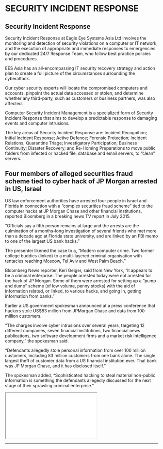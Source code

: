 SECURITY INCIDENT RESPONSE
==========================

<div id="incident-response" class="full-width"></div>


Security Incident Response
--------------------------

Security Incident Response at Eagle Eye Systems Asia Ltd involves the monitoring and detection of security violations on a computer or IT network, and the execution of appropriate and immediate responses to emergencies by our dedicated 24/7 Response Team, who follow best practice policies and procedures.

EES Asia has an all-encompassing IT security recovery strategy and action plan to create a full picture of the circumstances surrounding the cyberattack.

Our cyber security experts will locate the compromised computers and accounts, pinpoint the actual data accessed or stolen, and determine whether any third-party, such as customers or business partners, was also affected.

Computer Security Incident Management is a specialized form of Security Incident Response that aims to develop a predictable response to damaging events and computer intrusions.

The key areas of Security Incident Response are: Incident Recognition; Initial Incident Response; Active Defence; Forensic Protection; Incident Relations; Quarantine Triage; Investigatory Participation; Business Continuity; Disaster Recovery; and Re-Homing Preparations to move public folders from infected or hacked file, database and email servers, to “clean” servers.

<div id="protect-data" class="full-width"></div>


Four members of alleged securities fraud scheme tied to cyber hack of JP Morgan arrested in US, Israel
------------------------------------------------------------------------

US law enforcement authorities have arrested four people in Israel and Florida in connection with a “complex securities fraud scheme” tied to the computer hacks at JP Morgan Chase and other financial institutions, reported Bloomberg in a breaking news TV report in July 2015.

“Officials say a fifth person remains at large and the arrests are the culmination of a months-long investigation of several friends who met more than a decade ago at Florida state university, and are linked by an FBI memo to one of the largest US bank hacks.”

The presenter likened the case to a, “Modern computer crime. Two former college buddies (linked) to a multi-layered criminal organisation with tentacles reaching Moscow, Tel Aviv and West Palm Beach.”

Bloomberg News reporter, Keri Geiger, said from New York, “It appears to be a criminal enterprise. The people arrested today were not arrested for the hack of JP Morgan. Some of them were arrested for setting up a “pump and dump” scheme (of low volume, penny stocks) with the aid of information related, or linked, to various hacks, and going in, getting information from banks.”

Earlier a US government spokesman announced at a press conference that hackers stole US$83 million from JPMorgan Chase and data from 100 million customers.

“The charges involve cyber intrusions over several years, targeting 12 different companies, seven financial institutions, two financial news publications, two software development firms and a market risk intelligence company,” the spokesman said.

“Defendants allegedly stole personal information from over 100 million customers, including 83 million customers from one bank alone. The single largest theft of customer data from a US financial institution ever. That bank was JP Morgan Chase, and it has disclosed itself.”

The spokesman added, “Sophisticated hacking to steal material non-public information is something the defendants allegedly discussed for the next stage of their sprawling criminal enterprise.”

<iframe id="youtube" src="//www.youtube.com/embed/PU4mq0qbto0"></iframe>

_________________________________________________________________________